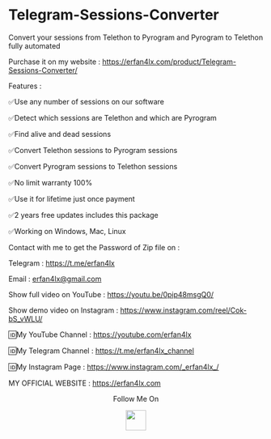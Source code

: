 # Telegram-Sessions-Converter
Convert your sessions from Telethon to Pyrogram and Pyrogram to Telethon fully automated

Purchase it on my website : https://erfan4lx.com/product/Telegram-Sessions-Converter/

Features :

✅Use any number of sessions on our software

✅Detect which sessions are Telethon and which are Pyrogram

✅Find alive and dead sessions

✅Convert Telethon sessions to Pyrogram sessions

✅Convert Pyrogram sessions to Telethon sessions

✅No limit warranty 100%

✅Use it for lifetime just once payment

✅2 years free updates includes this package

✅Working on Windows, Mac, Linux

Contact with me to get the Password of Zip file on :

 Telegram : https://t.me/erfan4lx
  
 Email : erfan4lx@gmail.com
 
Show full video on YouTube : https://youtu.be/0pip48msgQ0/

Show demo video on Instagram : https://www.instagram.com/reel/Cok-bS_vWLU/
 
🆔My YouTube Channel : https://youtube.com/erfan4lx

🆔My Telegram Channel : https://t.me/erfan4lx_channel

🆔My Instagram Page : https://www.instagram.com/_erfan4lx_/

 MY OFFICIAL WEBSITE : https://erfan4lx.com

<p align="center">
  Follow Me On
</p>
<p align="center">
  <a href="https://www.youtube.com/c/erfan4lx?sub_confirmation=1">
    <img src="https://www.iconsdb.com/icons/preview/black/youtube-4-xxl.png" width="40" height="40">
  </a>
</p>

